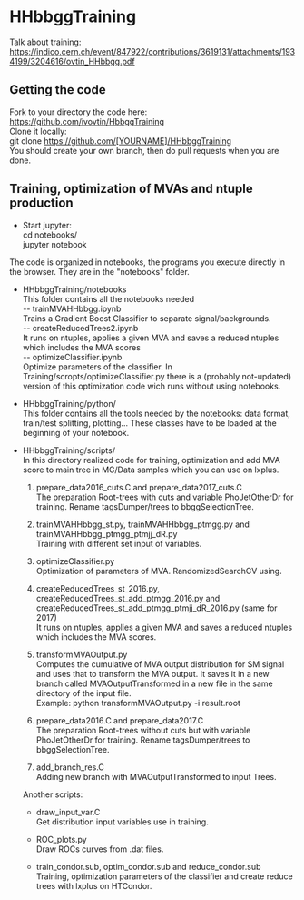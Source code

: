 # HHbbggTraining
Talk about training: https://indico.cern.ch/event/847922/contributions/3619131/attachments/1934199/3204616/ovtin_HHbbgg.pdf <br /> 

## Getting the code
Fork to your directory the code here: https://github.com/ivovtin/HbbggTraining<br />
Clone it locally:<br />
git clone https://github.com/[YOURNAME]/HHbbggTraining <br />
You should create your own branch, then do pull requests when you are done. <br />

## Training, optimization of MVAs and ntuple production
- Start jupyter: <br />
cd notebooks/ <br />
jupyter notebook <br />

The code is organized in notebooks, the programs you execute directly in the browser. They
are in the "notebooks" folder. <br />

- HHbbggTraining/notebooks <br />
This folder contains all the notebooks needed <br />
-- trainMVAHHbbgg.ipynb  <br />
Trains a Gradient Boost Classifier to separate signal/backgrounds. <br />
-- createReducedTrees2.ipynb <br />
It runs on ntuples, applies a given MVA and saves a reduced ntuples which includes the MVA scores <br />
-- optimizeClassifier.ipynb <br />
Optimize parameters of the classifier. In Training/scropts/optimizeClassifier.py there is a (probably not-updated) version
of this optimization code wich runs without using notebooks. 


- HHbbggTraining/python/<br />
This folder contains all the tools needed by the notebooks: data format, train/test splitting, plotting... 
These classes have to be loaded at the beginning of your notebook.

- HHbbggTraining/scripts/<br />
  In this directory realized code for training, optimization and add MVA score to main tree in MC/Data samples which you can use on lxplus. <br />
  1. prepare_data2016_cuts.C and prepare_data2017_cuts.C <br />
  The preparation Root-trees with cuts and variable PhoJetOtherDr for training. Rename tagsDumper/trees to bbggSelectionTree.

  2. trainMVAHHbbgg_st.py, trainMVAHHbbgg_ptmgg.py and trainMVAHHbbgg_ptmgg_ptmjj_dR.py <br />
  Training with different set input of variables.

  3. optimizeClassifier.py <br />
  Optimization of parameters of MVA. RandomizedSearchCV using.

  4. createReducedTrees_st_2016.py, createReducedTrees_st_add_ptmgg_2016.py and createReducedTrees_st_add_ptmgg_ptmjj_dR_2016.py (same for 2017) <br />
  It runs on ntuples, applies a given MVA and saves a reduced ntuples which includes the MVA scores.

  5. transformMVAOutput.py <br />
   Computes the cumulative of MVA output distribution for SM signal and uses that to transform the MVA output. It saves it in a new branch called MVAOutputTransformed in a new file in the same directory of the input file. <br />
   Example:
   python transformMVAOutput.py -i result.root 

  6. prepare_data2016.C and prepare_data2017.C <br />
  The preparation Root-trees without cuts but with variable PhoJetOtherDr for training. Rename tagsDumper/trees to bbggSelectionTree. 
  
  7. add_branch_res.C <br />
  Adding new branch with MVAOutputTransformed to input Trees.

  Another scripts: <br />

  - draw_input_var.C <br />
  Get distribution input variables use in training.

  - ROC_plots.py <br />
  Draw ROCs curves from .dat files.

  - train_condor.sub, optim_condor.sub and reduce_condor.sub <br />
  Training, optimization parameters of the classifier and create reduce trees with lxplus on HTCondor.



